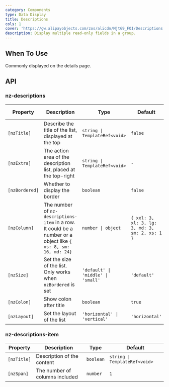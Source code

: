 ```yaml
---
category: Components
type: Data Display
title: Descriptions
cols: 1
cover: 'https://gw.alipayobjects.com/zos/alicdn/MjtG9_FOI/Descriptions.svg'
description: Display multiple read-only fields in a group.
---
```


## When To Use

Commonly displayed on the details page.

## API

### nz-descriptions

| Property       | Description                                                                                                     | Type                               | Default                                         | Global Config |
| -------------- | --------------------------------------------------------------------------------------------------------------- | ---------------------------------- | ----------------------------------------------- | ------------- |
| `[nzTitle]`    | Describe the title of the list, displayed at the top                                                            | `string \| TemplateRef<void>`      | `false`                                         |
| `[nzExtra]`    | The action area of the description list, placed at the top-right                                                | `string \| TemplateRef<void>`      | `-`                                             |
| `[nzBordered]` | Whether to display the border                                                                                   | `boolean`                          | `false`                                         | ✅            |
| `[nzColumn]`   | The number of `nz-descriptions-item` in a row. It could be a number or a object like `{ xs: 8, sm: 16, md: 24}` | `number \| object`                 | `{ xxl: 3, xl: 3, lg: 3, md: 3, sm: 2, xs: 1 }` | ✅            |
| `[nzSize]`     | Set the size of the list. Only works when `nzBordered` is set                                                   | `'default' \| 'middle' \| 'small'` | `'default'`                                     | ✅            |
| `[nzColon]`    | Show colon after title                                                                                          | `boolean`                          | `true`                                          | ✅            |
| `[nzLayout]`   | Set the layout of the list                                                                                      | `'horizontal' \| 'vertical'`       | `'horizontal'`                                  |               |

### nz-descriptions-item

| Property    | Description                    | Type      | Default                       |
| ----------- | ------------------------------ | --------- | ----------------------------- |
| `[nzTitle]` | Description of the content     | `boolean` | `string \| TemplateRef<void>` |
| `[nzSpan]`  | The number of columns included | `number`  | `1`                           |
